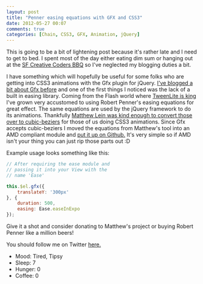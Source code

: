 ```yaml
---
layout: post
title: "Penner easing equations with GFX and CSS3"
date: 2012-05-27 00:07
comments: true
categories: [Chain, CSS3, GFX, Animation, jQuery]
---
```


This is going to be a bit of lightening post because it's rather late and I need to get to bed. I spent most of the day either eating dim sum or hanging out at the [SF Creative Coders BBQ](http://www.meetup.com/San-Francisco-Creative-Coders/) so I've neglected my blogging duties a bit.

I have something which will hopefully be useful for some folks who are getting into CSS3 animations with the Gfx plugin for jQuery. [I've blogged a bit about Gfx before](http://robdodson.me/blog/2012/05/22/css3-transitions-with-gfx/) and one of the first things I noticed was the lack of a built in easing library. Coming from the Flash world where [TweenLite is king](http://www.greensock.com/tweenlite/) I've grown very accustomed to using Robert Penner's easing equations for great effect. The same equations are used by the jQuery framework to do its animations. Thankfully [Matthew Lein was kind enough to convert those over to cubic-beziers](http://matthewlein.com/ceaser/) for those of us doing CSS3 animations. Since Gfx accepts cubic-beziers I moved the equations from Matthew's tool into an AMD compliant module and [put it up on Github.](https://github.com/robdodson/amd-css3-ease) It's very simple so if AMD isn't your thing you can just rip those parts out :D

<!--more-->

Example usage looks something like this:

``` js
// After requiring the ease module and
// passing it into your View with the
// name 'Ease'

this.$el.gfx({
    translateY: '300px'
}, {
    duration: 500,
    easing: Ease.easeInExpo 
});
```

Give it a shot and consider donating to Matthew's project or buying Robert Penner like a million beers!

You should follow me on Twitter [here.](http://twitter.com/rob_dodson)

<ul class="personal-stats">
    <li>Mood: Tired, Tipsy</li>
    <li>Sleep: 7</li>
    <li>Hunger: 0</li>
    <li>Coffee: 0</li>
</ul>